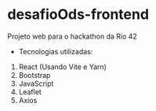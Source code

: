 # desafioOds-frontend

Projeto web para o hackathon da Rio 42

- Tecnologias utilizadas:
1. React (Usando Vite e Yarn)
2. Bootstrap
3. JavaScript
4. Leaflet
5. Axios
